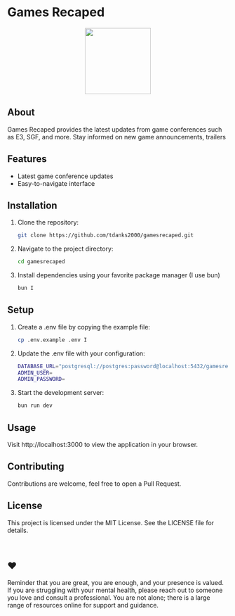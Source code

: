 # Games Recaped

<div align="center">
  <a href="#">
    <img src="http://localhost:3000/logo.png"  style="width: 150px" />
  </a>
</div>

## About

Games Recaped provides the latest updates from game conferences such as E3, SGF, and more. Stay informed on new game announcements, trailers

## Features

- Latest game conference updates
- Easy-to-navigate interface

## Installation

1. Clone the repository:
   ```bash
   git clone https://github.com/tdanks2000/gamesrecaped.git
   ```
2. Navigate to the project directory:
   ```bash
   cd gamesrecaped
   ```
3. Install dependencies using your favorite package manager (I use bun)
   ```bash
   bun I
   ```

## Setup

1. Create a .env file by copying the example file:
   ```bash
   cp .env.example .env I
   ```
2. Update the .env file with your configuration:
   ```bash
   DATABASE_URL="postgresql://postgres:password@localhost:5432/gamesrecaped"
   ADMIN_USER=
   ADMIN_PASSWORD=
   ```
3. Start the development server:
   ```bash
   bun run dev
   ```

## Usage

Visit http://localhost:3000 to view the application in your browser.

## Contributing

Contributions are welcome, feel free to open a Pull Request.

## License

This project is licensed under the MIT License. See the LICENSE file for details.

<br />

## ❤️

Reminder that you are great, you are enough, and your presence is valued. If you are struggling with your mental health, please reach out to someone you love and consult a professional. You are not alone; there is a large range of resources online for support and guidance.
